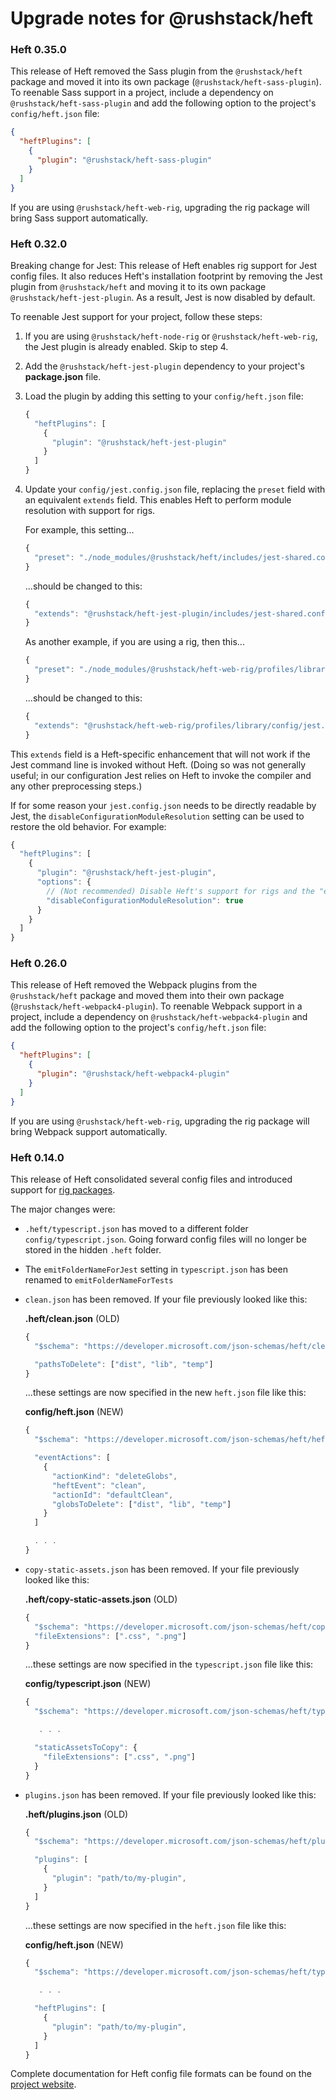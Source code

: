 # Upgrade notes for @rushstack/heft

### Heft 0.35.0

This release of Heft removed the Sass plugin from the `@rushstack/heft` package
and moved it into its own package (`@rushstack/heft-sass-plugin`). To reenable
Sass support in a project, include a dependency on `@rushstack/heft-sass-plugin`
and add the following option to the project's `config/heft.json` file:

```JSON
{
  "heftPlugins": [
    {
      "plugin": "@rushstack/heft-sass-plugin"
    }
  ]
}
```

If you are using `@rushstack/heft-web-rig`, upgrading the rig package will bring
Sass support automatically.

### Heft 0.32.0

Breaking change for Jest:  This release of Heft enables rig support for Jest config files.
It also reduces Heft's installation footprint by removing the Jest plugin from `@rushstack/heft`
and moving it to its own package `@rushstack/heft-jest-plugin`.  As a result, Jest is now
disabled by default.

To reenable Jest support for your project, follow these steps:

1. If you are using `@rushstack/heft-node-rig` or `@rushstack/heft-web-rig`, the Jest
   plugin is already enabled.  Skip to step 4.

2. Add the `@rushstack/heft-jest-plugin` dependency to your project's **package.json** file.

3. Load the plugin by adding this setting to your `config/heft.json` file:

   ```js
   {
     "heftPlugins": [
       {
         "plugin": "@rushstack/heft-jest-plugin"
       }
     ]
   }
   ```

4. Update your `config/jest.config.json` file, replacing the `preset` field with
   an equivalent `extends` field.  This enables Heft to perform module resolution
   with support for rigs.

   For example, this setting...

   ```js
   {
     "preset": "./node_modules/@rushstack/heft/includes/jest-shared.config.json"
   }
   ```

   ...should be changed to this:

   ```js
   {
     "extends": "@rushstack/heft-jest-plugin/includes/jest-shared.config.json"
   }
   ```

   As another example, if you are using a rig, then this...

   ```js
   {
     "preset": "./node_modules/@rushstack/heft-web-rig/profiles/library/config/jest.config.json"
   }
   ```

   ...should be changed to this:

   ```js
   {
     "extends": "@rushstack/heft-web-rig/profiles/library/config/jest.config.json"
   }
   ```

This `extends` field is a Heft-specific enhancement that will not work if the Jest command line
is invoked without Heft.  (Doing so was not generally useful; in our configuration Jest relies
on Heft to invoke the compiler and any other preprocessing steps.)

If for some reason your `jest.config.json` needs to be directly readable by Jest, the
`disableConfigurationModuleResolution` setting can be used to restore the old behavior.
For example:

   ```js
   {
     "heftPlugins": [
       {
         "plugin": "@rushstack/heft-jest-plugin",
         "options": {
           // (Not recommended) Disable Heft's support for rigs and the "extends" field
           "disableConfigurationModuleResolution": true
         }
       }
     ]
   }
   ```


### Heft 0.26.0

This release of Heft removed the Webpack plugins from the `@rushstack/heft` package
and moved them into their own package (`@rushstack/heft-webpack4-plugin`). To reenable
Webpack support in a project, include a dependency on `@rushstack/heft-webpack4-plugin`
and add the following option to the project's `config/heft.json` file:

```JSON
{
  "heftPlugins": [
    {
      "plugin": "@rushstack/heft-webpack4-plugin"
    }
  ]
}
```

If you are using `@rushstack/heft-web-rig`, upgrading the rig package will bring
Webpack support automatically.

### Heft 0.14.0

This release of Heft consolidated several config files and introduced support
for [rig packages](https://www.npmjs.com/package/@rushstack/rig-package).

The major changes were:

- `.heft/typescript.json` has moved to a different folder `config/typescript.json`.  Going forward
  config files will no longer be stored in the hidden `.heft` folder.

- The `emitFolderNameForJest` setting in `typescript.json` has been renamed to `emitFolderNameForTests`

- `clean.json` has been removed.  If your file previously looked like this:

  **.heft/clean.json** (OLD)
  ```js
  {
    "$schema": "https://developer.microsoft.com/json-schemas/heft/clean.schema.json",

    "pathsToDelete": ["dist", "lib", "temp"]
  }
  ```

  ...these settings are now specified in the new `heft.json` file like this:

  **config/heft.json** (NEW)
  ```js
  {
    "$schema": "https://developer.microsoft.com/json-schemas/heft/heft.schema.json",

    "eventActions": [
      {
        "actionKind": "deleteGlobs",
        "heftEvent": "clean",
        "actionId": "defaultClean",
        "globsToDelete": ["dist", "lib", "temp"]
      }
    ]

    . . .
  }
  ```

- `copy-static-assets.json` has been removed.  If your file previously looked like this:

  **.heft/copy-static-assets.json** (OLD)
  ```js
  {
    "$schema": "https://developer.microsoft.com/json-schemas/heft/copy-static-assets.schema.json",
    "fileExtensions": [".css", ".png"]
  }
  ```

  ...these settings are now specified in the `typescript.json` file like this:

  **config/typescript.json** (NEW)
  ```js
  {
    "$schema": "https://developer.microsoft.com/json-schemas/heft/typescript.schema.json",

     . . .

    "staticAssetsToCopy": {
      "fileExtensions": [".css", ".png"]
    }
  }
  ```

- `plugins.json` has been removed.  If your file previously looked like this:

  **.heft/plugins.json** (OLD)
  ```js
  {
    "$schema": "https://developer.microsoft.com/json-schemas/heft/plugins.schema.json",

    "plugins": [
      {
        "plugin": "path/to/my-plugin",
      }
    ]
  }

  ```

  ...these settings are now specified in the `heft.json` file like this:

  **config/heft.json** (NEW)
  ```js
  {
    "$schema": "https://developer.microsoft.com/json-schemas/heft/typescript.schema.json",

     . . .

    "heftPlugins": [
      {
        "plugin": "path/to/my-plugin",
      }
    ]
  }
  ```

Complete documentation for Heft config file formats can be found on
the [project website](https://rushstack.io/pages/heft/overview/).
